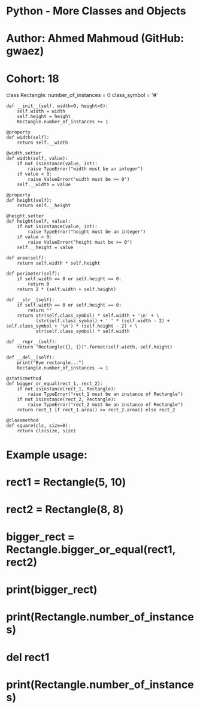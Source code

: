 # Python - More Classes and Objects

# Author: Ahmed Mahmoud (GitHub: gwaez)
# Cohort: 18

class Rectangle:
    number_of_instances = 0
    class_symbol = '#'

    def __init__(self, width=0, height=0):
        self.width = width
        self.height = height
        Rectangle.number_of_instances += 1

    @property
    def width(self):
        return self.__width

    @width.setter
    def width(self, value):
        if not isinstance(value, int):
            raise TypeError("width must be an integer")
        if value < 0:
            raise ValueError("width must be >= 0")
        self.__width = value

    @property
    def height(self):
        return self.__height

    @height.setter
    def height(self, value):
        if not isinstance(value, int):
            raise TypeError("height must be an integer")
        if value < 0:
            raise ValueError("height must be >= 0")
        self.__height = value

    def area(self):
        return self.width * self.height

    def perimeter(self):
        if self.width == 0 or self.height == 0:
            return 0
        return 2 * (self.width + self.height)

    def __str__(self):
        if self.width == 0 or self.height == 0:
            return ""
        return str(self.class_symbol) * self.width + '\n' + \
               (str(self.class_symbol) + ' ' * (self.width - 2) + self.class_symbol + '\n') * (self.height - 2) + \
               str(self.class_symbol) * self.width

    def __repr__(self):
        return "Rectangle({}, {})".format(self.width, self.height)

    def __del__(self):
        print("Bye rectangle...")
        Rectangle.number_of_instances -= 1

    @staticmethod
    def bigger_or_equal(rect_1, rect_2):
        if not isinstance(rect_1, Rectangle):
            raise TypeError("rect_1 must be an instance of Rectangle")
        if not isinstance(rect_2, Rectangle):
            raise TypeError("rect_2 must be an instance of Rectangle")
        return rect_1 if rect_1.area() >= rect_2.area() else rect_2

    @classmethod
    def square(cls, size=0):
        return cls(size, size)


# Example usage:
# rect1 = Rectangle(5, 10)
# rect2 = Rectangle(8, 8)
# bigger_rect = Rectangle.bigger_or_equal(rect1, rect2)
# print(bigger_rect)
# print(Rectangle.number_of_instances)
# del rect1
# print(Rectangle.number_of_instances)

